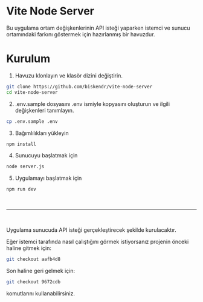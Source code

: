 # Vite Node Server

Bu uygulama ortam değişkenlerinin API isteği yaparken istemci ve sunucu ortamındaki farkını göstermek için hazırlanmış bir havuzdur.

# Kurulum

1. Havuzu klonlayın ve klasör dizini değiştirin.

```bash
git clone https://github.com/biskendr/vite-node-server
cd vite-node-server
```

2. .env.sample dosyasını .env ismiyle kopyasını oluşturun ve ilgili değişkenleri tanımlayın.

```bash
cp .env.sample .env
```

3. Bağımlılıkları yükleyin

```bash
npm install
```

4. Sunucuyu başlatmak için

```bash
node server.js
```

5. Uygulamayı başlatmak için

```bash
npm run dev
```

<br/>
<hr/>
<br/>

Uygulama sunucuda API isteği gerçekleştirecek şekilde kurulacaktır.

Eğer istemci tarafında nasıl çalıştığını görmek istiyorsanız projenin önceki haline gitmek için:

```bash
git checkout aafb4d8
```

Son haline geri gelmek için:

```bash
git checkout 9672cdb
```

komutlarını kullanabilirsiniz.
